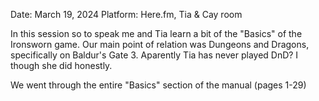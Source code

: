 Date: March 19, 2024
Platform: Here.fm, Tia & Cay room

In this session so to speak me and Tia learn a bit of the "Basics" of the Ironsworn game. Our main point of relation was Dungeons and Dragons, specifically on Baldur's Gate 3. Aparently Tia has never played DnD? I though she did honestly.  

We went through the entire "Basics" section of the manual (pages 1-29)